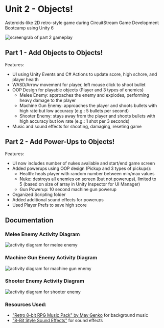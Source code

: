 # Unit 2 - Objects!

Asteroids-like 2D retro-style game during CircuitStream Game Development Bootcamp using Unity 6

![screengrab of part 2 gameplay](./Docs/part2.gif)

## Part 1 - Add Objects to Objects!

Features:

- UI using Unity Events and C# Actions to update score, high schore, and player health
- WASD/Arrow movement for player, left mouse click to shoot bullet
- OOP Design for playable objects (Player and 3 types of enemies)
  - Melee Enemy: approaches the enemy and explodes, performing heavy damage to the player
  - Machine Gun Enemy: approaches the player and shoots bullets with high rate but low accuracy (e.g.: 5 bullets per second)
  - Shooter Enemy: stays away from the player and shoots bullets with high accuracy but low rate (e.g.: 1 shot per 3 seconds)
- Music and sound effects for shooting, damaging, reseting game

## Part 2 - Add Power-Ups to Objects!

Features:

- UI now includes number of nukes available and start/end game screen
- Added powerups using OOP design (Pickup and 3 types of pickups):
  - Health: heals player with random number between min/max values
  - Nuke: destroys all enemies on screen (but not powerups), limited to 5 (based on size of array in Unity Inspector for UI Manager)
  - Gun Powerup: 10 second machine gun powerup
- Organized Scripting folder
- Added additional sound effects for powerups
- Used Player Prefs to save high score

## Documentation

### Melee Enemy Activity Diagram

![activity diagram for melee enemy](./Docs/MeleeEnemy.png)

### Machine Gun Enemy Activity Diagram

![activity diagram for machine gun enemy](./Docs/MachineGunEnemy.png)

### Shooter Enemy Activity Diagram

![activity diagram for shooter enemy](./Docs/ShooterEnemy.png)

### Resources Used:

- ["Retro 8-bit RPG Music Pack" by May Genko](https://assetstore.unity.com/packages/audio/music/retro-8-bit-rpg-music-pack-by-may-genko-249721) for background music
- ["8-Bit Style Sound Effects"](https://assetstore.unity.com/packages/audio/sound-fx/8-bit-style-sound-effects-68228) for sound effects
